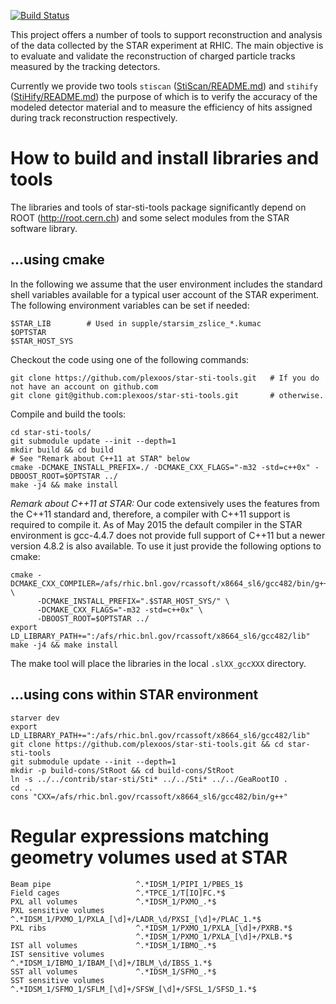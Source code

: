 [![Build Status](https://travis-ci.org/plexoos/star-sti-tools.svg?branch=master)](https://travis-ci.org/plexoos/star-sti-tools)

This project offers a number of tools to support reconstruction and analysis of
the data collected by the STAR experiment at RHIC. The main objective is to
evaluate and validate the reconstruction of charged particle tracks measured by
the tracking detectors.

Currently we provide two tools `stiscan` ([StiScan/README.md](StiScan/README.md))
and `stihify` ([StiHify/README.md](StiHify/README.md)) the purpose of which is
to verify the accuracy of the modeled detector material and to measure the
efficiency of hits assigned during track reconstruction respectively.


How to build and install libraries and tools
============================================

The libraries and tools of star-sti-tools package significantly depend on ROOT
(http://root.cern.ch) and some select modules from the STAR software library.

...using cmake
--------------

In the following we assume that the user environment includes the standard shell
variables available for a typical user account of the STAR experiment. The
following environment variables can be set if needed:

    $STAR_LIB        # Used in supple/starsim_zslice_*.kumac
    $OPTSTAR
    $STAR_HOST_SYS

Checkout the code using one of the following commands:

    git clone https://github.com/plexoos/star-sti-tools.git   # If you do not have an account on github.com
    git clone git@github.com:plexoos/star-sti-tools.git       # otherwise.

Compile and build the tools:

    cd star-sti-tools/
    git submodule update --init --depth=1
    mkdir build && cd build
    # See "Remark about C++11 at STAR" below
    cmake -DCMAKE_INSTALL_PREFIX=./ -DCMAKE_CXX_FLAGS="-m32 -std=c++0x" -DBOOST_ROOT=$OPTSTAR ../
    make -j4 && make install

*Remark about C++11 at STAR:* Our code extensively uses the features from the
C++11 standard and, therefore, a compiler with C++11 support is required to
compile it. As of May 2015 the default compiler in the STAR environment is
gcc-4.4.7 does not provide full support of C++11 but a newer version 4.8.2 is
also available. To use it just provide the following options to cmake:

    cmake -DCMAKE_CXX_COMPILER=/afs/rhic.bnl.gov/rcassoft/x8664_sl6/gcc482/bin/g++ \
          -DCMAKE_INSTALL_PREFIX=".$STAR_HOST_SYS/" \
          -DCMAKE_CXX_FLAGS="-m32 -std=c++0x" \
          -DBOOST_ROOT=$OPTSTAR ../
    export LD_LIBRARY_PATH+=":/afs/rhic.bnl.gov/rcassoft/x8664_sl6/gcc482/lib"
    make -j4 && make install

The make tool will place the libraries in the local `.slXX_gccXXX` directory.


...using cons within STAR environment
-------------------------------------

    starver dev
    export LD_LIBRARY_PATH+=":/afs/rhic.bnl.gov/rcassoft/x8664_sl6/gcc482/lib"
    git clone https://github.com/plexoos/star-sti-tools.git && cd star-sti-tools
    git submodule update --init --depth=1
    mkdir -p build-cons/StRoot && cd build-cons/StRoot
    ln -s ../../contrib/star-sti/Sti* ../../Sti* ../../GeaRootIO .
    cd ..
    cons "CXX=/afs/rhic.bnl.gov/rcassoft/x8664_sl6/gcc482/bin/g++"



Regular expressions matching geometry volumes used at STAR
==========================================================

    Beam pipe                   ^.*IDSM_1/PIPI_1/PBES_1$
    Field cages                 ^.*TPCE_1/T[IO]FC.*$
    PXL all volumes             ^.*IDSM_1/PXMO_.*$
    PXL sensitive volumes       ^.*IDSM_1/PXMO_1/PXLA_[\d]+/LADR_\d/PXSI_[\d]+/PLAC_1.*$
    PXL ribs                    ^.*IDSM_1/PXMO_1/PXLA_[\d]+/PXRB.*$
                                ^.*IDSM_1/PXMO_1/PXLA_[\d]+/PXLB.*$
    IST all volumes             ^.*IDSM_1/IBMO_.*$
    IST sensitive volumes       ^.*IDSM_1/IBMO_1/IBAM_[\d]+/IBLM_\d/IBSS_1.*$
    SST all volumes             ^.*IDSM_1/SFMO_.*$
    SST sensitive volumes       ^.*IDSM_1/SFMO_1/SFLM_[\d]+/SFSW_[\d]+/SFSL_1/SFSD_1.*$
